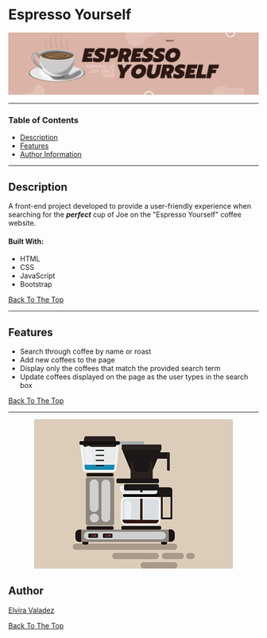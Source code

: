 # Espresso Yourself
<p align="center">
    <img src="img/espresso-yourself.png" alt="Espressso Self">
</p>

---

### Table of Contents
- [Description](#description)
- [Features](#features)
- [Author Information](#author)

---

## Description
A front-end project developed to provide a user-friendly experience when searching for the ***perfect*** cup of Joe on the "Espresso Yourself" coffee website.  

#### Built With:
* HTML
* CSS
* JavaScript
* Bootstrap

[Back To The Top](#espresso-yourself)

---

## Features
* Search through coffee by name or roast
* Add new coffees to the page
* Display only the coffees that match the provided search term
* Update coffees displayed on the page as the user types in the search box

[Back To The Top](#espresso-yourself)

---

<p align="center">
    <img src="img/coffee-giphy.gif" alt="Coffee Gif">
</p>

## Author
[Elvira Valadez](https://github.com/elviravaladez)

[Back To The Top](#espresso-yourself)

